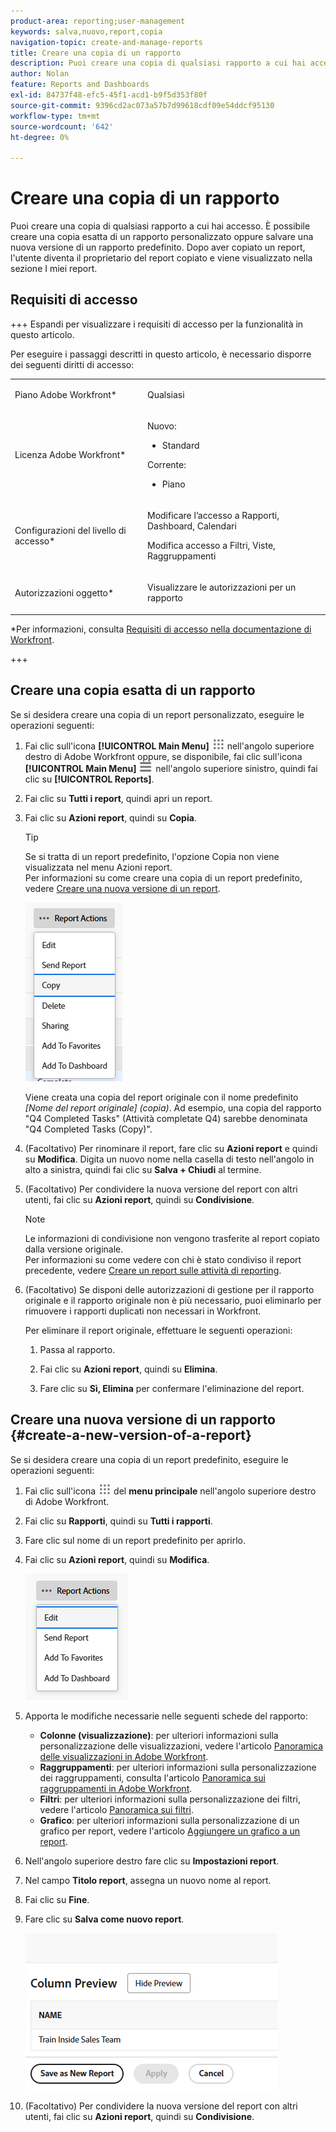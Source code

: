 ```yaml
---
product-area: reporting;user-management
keywords: salva,nuovo,report,copia
navigation-topic: create-and-manage-reports
title: Creare una copia di un rapporto
description: Puoi creare una copia di qualsiasi rapporto a cui hai accesso. È possibile creare una copia esatta di un rapporto personalizzato oppure salvare una nuova versione di un rapporto predefinito. Dopo aver copiato un report, l'utente diventa il proprietario del report copiato e viene visualizzato nella sezione I miei report.
author: Nolan
feature: Reports and Dashboards
exl-id: 84737f48-efc5-45f1-acd1-b9f5d353f80f
source-git-commit: 9396cd2ac073a57b7d99618cdf09e54ddcf95130
workflow-type: tm+mt
source-wordcount: '642'
ht-degree: 0%

---
```


# Creare una copia di un rapporto

<!-- Audited: 11/2024 -->

Puoi creare una copia di qualsiasi rapporto a cui hai accesso. È possibile creare una copia esatta di un rapporto personalizzato oppure salvare una nuova versione di un rapporto predefinito. Dopo aver copiato un report, l&#39;utente diventa il proprietario del report copiato e viene visualizzato nella sezione I miei report.

## Requisiti di accesso

+++ Espandi per visualizzare i requisiti di accesso per la funzionalità in questo articolo.

Per eseguire i passaggi descritti in questo articolo, è necessario disporre dei seguenti diritti di accesso:

<table style="table-layout:auto"> 
 <col> 
 <col> 
 <tbody> 
  <tr> 
   <td role="rowheader">Piano Adobe Workfront*</td> 
   <td> <p>Qualsiasi</p> </td> 
  </tr> 
  <tr> 
   <td role="rowheader">Licenza Adobe Workfront*</td> 
   <td> 
      <p>Nuovo:</p>
         <ul>
         <li><p>Standard</p></li>
         </ul>
      <p>Corrente:</p>
         <ul>
         <li><p>Piano</p></li>
         </ul>
   </td>
  </tr> 
  <tr> 
   <td role="rowheader">Configurazioni del livello di accesso*</td> 
   <td> <p>Modificare l’accesso a Rapporti, Dashboard, Calendari</p> <p>Modifica accesso a Filtri, Viste, Raggruppamenti</p></td> 
  </tr> 
  <tr> 
   <td role="rowheader">Autorizzazioni oggetto*</td> 
   <td><p>Visualizzare le autorizzazioni per un rapporto</p></td> 
  </tr> 
 </tbody> 
</table>

*Per informazioni, consulta [Requisiti di accesso nella documentazione di Workfront](/help/quicksilver/administration-and-setup/add-users/access-levels-and-object-permissions/access-level-requirements-in-documentation.md).

+++

## Creare una copia esatta di un rapporto

Se si desidera creare una copia di un report personalizzato, eseguire le operazioni seguenti:

1. Fai clic sull&#39;icona **[!UICONTROL Main Menu]** ![Main Menu](/help/_includes/assets/main-menu-icon.png) nell&#39;angolo superiore destro di Adobe Workfront oppure, se disponibile, fai clic sull&#39;icona **[!UICONTROL Main Menu]** ![Main Menu](/help/_includes/assets/main-menu-icon-left-nav.png) nell&#39;angolo superiore sinistro, quindi fai clic su **[!UICONTROL Reports]**.

1. Fai clic su **Tutti i report**, quindi apri un report.

1. Fai clic su **Azioni report**, quindi su **Copia**.

   >[!TIP]
   >
   >Se si tratta di un report predefinito, l&#39;opzione Copia non viene visualizzata nel menu Azioni report.\
   >Per informazioni su come creare una copia di un report predefinito, vedere [Creare una nuova versione di un report](#create-a-new-version-of-a-report).

   ![Copia report](assets/unshimmed-report-actions-copy.png)

   Viene creata una copia del report originale con il nome predefinito _[Nome del report originale] (copia)_. Ad esempio, una copia del rapporto &quot;Q4 Completed Tasks&quot; (Attività completate Q4) sarebbe denominata &quot;Q4 Completed Tasks (Copy)&quot;.

1. (Facoltativo) Per rinominare il report, fare clic su **Azioni report** e quindi su **Modifica**. Digita un nuovo nome nella casella di testo nell&#39;angolo in alto a sinistra, quindi fai clic su **Salva + Chiudi** al termine.

1. (Facoltativo) Per condividere la nuova versione del report con altri utenti, fai clic su **Azioni report**, quindi su **Condivisione**.

   >[!NOTE]
   >
   >Le informazioni di condivisione non vengono trasferite al report copiato dalla versione originale.\
   >Per informazioni su come vedere con chi è stato condiviso il report precedente, vedere [Creare un report sulle attività di reporting](../../../reports-and-dashboards/reports/report-usage/create-report-reporting-activities.md#identify).

1. (Facoltativo) Se disponi delle autorizzazioni di gestione per il rapporto originale e il rapporto originale non è più necessario, puoi eliminarlo per rimuovere i rapporti duplicati non necessari in Workfront.

   Per eliminare il report originale, effettuare le seguenti operazioni:

   1. Passa al rapporto.

   1. Fai clic su **Azioni report**, quindi su **Elimina**.

   1. Fare clic su **Sì, Elimina** per confermare l&#39;eliminazione del report.

## Creare una nuova versione di un rapporto {#create-a-new-version-of-a-report}

Se si desidera creare una copia di un report predefinito, eseguire le operazioni seguenti:

1. Fai clic sull&#39;icona ![](assets/main-menu-icon.png) del **menu principale** nell&#39;angolo superiore destro di Adobe Workfront.

1. Fai clic su **Rapporti**, quindi su **Tutti i rapporti**.
1. Fare clic sul nome di un report predefinito per aprirlo.
1. Fai clic su **Azioni report**, quindi su **Modifica**.

   ![Modifica report](assets/unshimmed-report-actions-default-report.png)

1. Apporta le modifiche necessarie nelle seguenti schede del rapporto:

   * **Colonne (visualizzazione)**: per ulteriori informazioni sulla personalizzazione delle visualizzazioni, vedere l&#39;articolo [Panoramica delle visualizzazioni in Adobe Workfront](../../../reports-and-dashboards/reports/reporting-elements/views-overview.md).
   * **Raggruppamenti**: per ulteriori informazioni sulla personalizzazione dei raggruppamenti, consulta l&#39;articolo [Panoramica sui raggruppamenti in Adobe Workfront](../../../reports-and-dashboards/reports/reporting-elements/groupings-overview.md).
   * **Filtri**: per ulteriori informazioni sulla personalizzazione dei filtri, vedere l&#39;articolo [Panoramica sui filtri](../../../reports-and-dashboards/reports/reporting-elements/filters-overview.md).
   * **Grafico**: per ulteriori informazioni sulla personalizzazione di un grafico per report, vedere l&#39;articolo [Aggiungere un grafico a un report](../../../reports-and-dashboards/reports/creating-and-managing-reports/add-chart-report.md).

1. Nell&#39;angolo superiore destro fare clic su **Impostazioni report**.
1. Nel campo **Titolo report**, assegna un nuovo nome al report.
1. Fai clic su **Fine**.
1. Fare clic su **Salva come nuovo report**.

   ![](assets/unshimmed-save-as-new-report.png)

1. (Facoltativo) Per condividere la nuova versione del report con altri utenti, fai clic su **Azioni report**, quindi su **Condivisione**.
